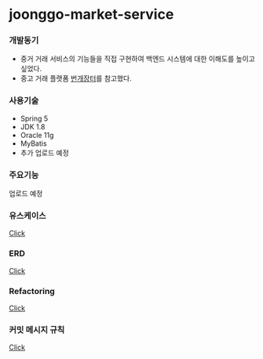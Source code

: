 # joonggo-market-service

### 개발동기

- 중거 거래 서비스의 기능들을 직접 구현하여 백엔드 시스템에 대한 이해도를 높이고 싶었다.
- 중고 거래 플랫폼 [번개장터](https://m.bunjang.co.kr/)를 참고했다.

### 사용기술

- Spring 5
- JDK 1.8
- Oracle 11g
- MyBatis
- 추가 업로드 예정

### 주요기능

업로드 예정

### 유스케이스

[Click](https://github.com/chan-gon/joonggo-market-service/wiki/Use-Case)

### ERD

[Click](https://github.com/chan-gon/joonggo-market-service/wiki/ERD)

### Refactoring

[Click](https://github.com/chan-gon/joonggo-market-service/wiki/Refactoring)

### 커밋 메시지 규칙

[Click](https://github.com/chan-gon/joonggo-market-service/wiki/Git-%EC%BB%A4%EB%B0%8B-%EB%A9%94%EC%8B%9C%EC%A7%80-%EA%B7%9C%EC%B9%99)